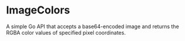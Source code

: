 # ImageColors
A simple Go API that accepts a base64-encoded image and returns the RGBA color values of specified pixel coordinates.
